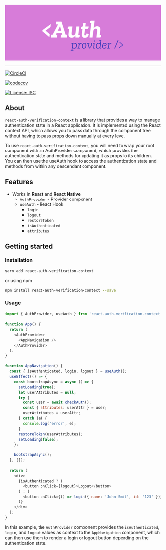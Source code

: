 <p align="center">
  <img alt="react-theme-provider" src="./assets/auth-provider-logo-2.jpg" >
</p>

---

[![CircleCI](https://dl.circleci.com/status-badge/img/gh/abgaryanharutyun/react-auth-verification-context/tree/master.svg?style=svg)](https://dl.circleci.com/status-badge/redirect/gh/abgaryanharutyun/react-auth-verification-context/tree/master)

[![codecov](https://codecov.io/gh/abgaryanharutyun/react-auth-verification-context/branch/master/graph/badge.svg?token=YSQ2HFT892)](https://codecov.io/gh/abgaryanharutyun/react-auth-verification-context)

[![License: ISC](https://img.shields.io/badge/License-ISC-blue.svg)](https://opensource.org/licenses/ISC)

## About

`react-auth-verification-context` is a library that provides a way to manage authentication state in a React application. It is implemented using the React context API, which allows you to pass data through the component tree without having to pass props down manually at every level.

To use `react-auth-verification-context`, you will need to wrap your root component with an AuthProvider component, which provides the authentication state and methods for updating it as props to its children. You can then use the useAuth hook to access the authentication state and methods from within any descendant component.

## Features

- Works in **React** and **React Native**
  - `AuthProvider` - Provider component
  - `useAuth` - React Hook
    - `login`
    - `logout`
    - `restoreToken`
    - `isAuthenticated`
    - `attributes`

## Getting started

### Installation

```sh
yarn add react-auth-verification-context
```

or using npm

```sh
npm install react-auth-verification-context --save
```

### Usage

```javascript
import { AuthProvider, useAuth } from 'react-auth-verification-context';

function App() {
  return (
    <AuthProvider>
      <AppNavigation />
    </AuthProvider>
  );
}

function AppNavigation() {
  const { isAuthenticated, login, logout } = useAuth();
  useEffect(() => {
    const bootstrapAsync = async () => {
      setLoading(true);
      let userAttributes = null;
      try {
        const user = await checkAuth();
        const { attributes: userAttr } = user;
        userAttributes = userAttr;
      } catch (e) {
        console.log('error', e);
      }
      restoreToken(userAttributes);
      setLoading(false);
    };

    bootstrapAsync();
  }, []);

  return (
    <div>
      {isAuthenticated ? (
        <button onClick={logout}>Logout</button>
      ) : (
        <button onClick={() => login({ name: 'John Smit', id: '123' })}>Login</button>
      )}
    </div>
  );
}
```

In this example, the `AuthProvider` component provides the `isAuthenticated`, `login`, and `logout` values as context to the `AppNavigation` component, which can then use them to render a login or logout button depending on the authentication state.
